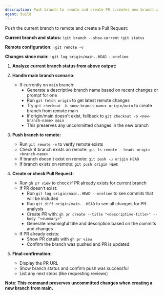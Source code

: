 ```yaml
---
description: Push branch to remote and create PR (creates new branch if on main)
agent: build
---
```


Push the current branch to remote and create a Pull Request:

**Current branch and status:**
`!git branch --show-current`
`!git status`

**Remote configuration:**
`!git remote -v`

**Changes since main:**
`!git log origin/main..HEAD --oneline`

1. **Analyze current branch status from above output:**

2. **Handle main branch scenario:**
   - If currently on `main` branch:
     - Generate a descriptive branch name based on recent changes or prompt for one
     - Run `git fetch origin` to get latest remote changes
     - Try `git checkout -b <new-branch-name> origin/main` to create branch from remote main
     - If origin/main doesn't exist, fallback to `git checkout -b <new-branch-name> main`
     - This preserves any uncommitted changes in the new branch

3. **Push branch to remote:**
   - Run `git remote -v` to verify remote exists
   - Check if branch exists on remote: `git ls-remote --heads origin <branch-name>`
   - If branch doesn't exist on remote: `git push -u origin HEAD`
   - If branch exists on remote: `git push origin HEAD`

4. **Create or check Pull Request:**
   - Run `gh pr view` to check if PR already exists for current branch
   - If PR doesn't exist:
     - Run `git log origin/main..HEAD --oneline` to see commits that will be included
     - Run `git diff origin/main...HEAD` to see all changes for PR analysis
     - Create PR with: `gh pr create --title "<descriptive-title>" --body "<summary>"`
     - Generate meaningful title and description based on the commits and changes
   - If PR already exists:
     - Show PR details with `gh pr view`
     - Confirm the branch was pushed and PR is updated

5. **Final confirmation:**
   - Display the PR URL
   - Show branch status and confirm push was successful
   - List any next steps (like requesting reviews)

**Note: This command preserves uncommitted changes when creating a new branch from main.**